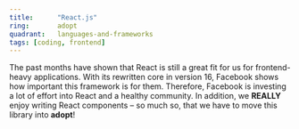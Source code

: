 ```yaml
---
title:      "React.js"
ring:       adopt
quadrant:   languages-and-frameworks
tags: [coding, frontend]
---
```


The past months have shown that React is still a great fit for us for frontend-heavy applications. 
With its rewritten core in version 16, Facebook shows how important this framework is for them. 
Therefore, Facebook is investing a lot of effort into React and a healthy community. 
In addition, we **REALLY** enjoy writing React components – so much so, that we have to move this library into **adopt**!

